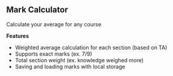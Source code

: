 ## Mark Calculator
Calculate your average for any course

**Features**
* Weighted average calculation for each section (based on TA)
* Supports exact marks (ex. 7/9)
* Total section weight (ex. knowledge weighed more)
* Saving and loading marks with local storage